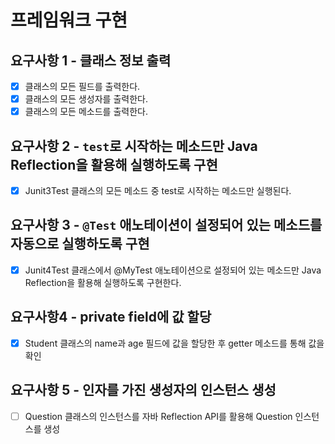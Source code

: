 # 프레임워크 구현

## 요구사항 1 - 클래스 정보 출력

- [x] 클래스의 모든 필드를 출력한다.
- [x] 클래스의 모든 생성자를 출력한다.
- [x] 클래스의 모든 메소드를 출력한다.

## 요구사항 2 - `test`로 시작하는 메소드만 Java Reflection을 활용해 실행하도록 구현

- [x] Junit3Test 클래스의 모든 메소드 중 test로 시작하는 메소드만 실행된다.

## 요구사항 3 - `@Test` 애노테이션이 설정되어 있는 메소드를 자동으로 실행하도록 구현

- [x] Junit4Test 클래스에서 @MyTest 애노테이션으로 설정되어 있는 메소드만 Java Reflection을 활용해 실행하도록 구현한다.

## 요구사항4 - private field에 값 할당

- [x] Student 클래스의 name과 age 필드에 값을 할당한 후 getter 메소드를 통해 값을 확인

## 요구사항 5 - 인자를 가진 생성자의 인스턴스 생성

- [ ] Question 클래스의 인스턴스를 자바 Reflection API를 활용해 Question 인스턴스를 생성